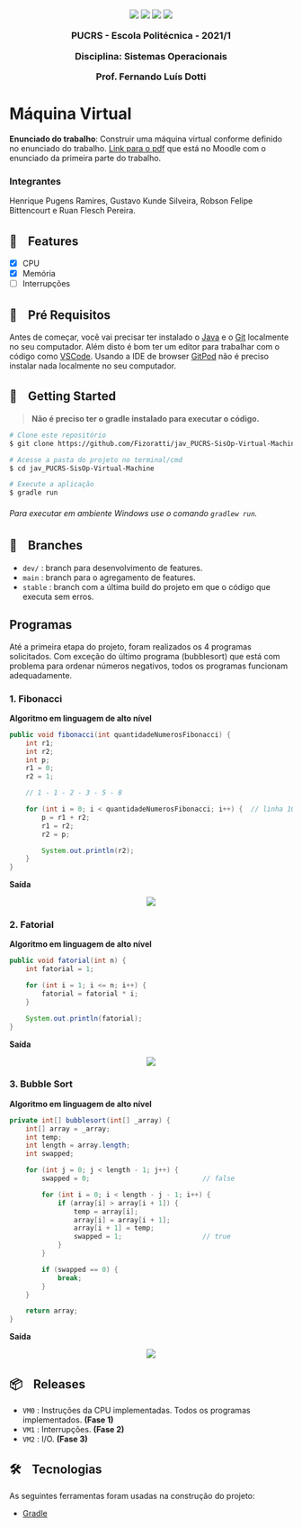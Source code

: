 <h3 align="center">
  <img src="https://img.shields.io/badge/platform-windows%20%7C%20linux%20%7C%20macos-blue" />
  <img src="https://img.shields.io/badge/java-%3E%3D13.0.0-blue" />
  <img src="https://img.shields.io/badge/gradle-6.1.1-blue" />
  <a href="https://gitpod.io/#https://github.com/Fizoratti/jav_PUCRS-SisOp-Virtual-Machine">
    <img src="https://img.shields.io/badge/Gitpod-ready--to--code-blue?logo=gitpod" />
  </a>
  <p></p>
  <p align="center">PUCRS - Escola Politécnica - 2021/1</p>
  <p align="center">Disciplina: Sistemas Operacionais</p>
  <p align="center">Prof. Fernando Luís Dotti</p>
</h3>

# Máquina Virtual

**Enunciado do trabalho**: Construir uma máquina virtual conforme definido no enunciado do trabalho. [Link para o pdf](https://moodle.pucrs.br/pluginfile.php/3524730/mod_folder/content/0/TrabalhoSO2021-1-Fase1.pdf) que está no Moodle com o enunciado da primeira parte do trabalho.

### Integrantes
Henrique Pugens Ramires, Gustavo Kunde Silveira, Robson Felipe Bittencourt e Ruan Flesch Pereira.

## 🚀ㅤFeatures

- [x] CPU
- [x] Memória
- [ ] Interrupções

## 🔦ㅤPré Requisitos

Antes de começar, você vai precisar ter instalado o [Java](https://www.oracle.com/br/java/technologies/javase/javase-jdk8-downloads.html) e o [Git](https://git-scm.com) localmente no seu computador. 
Além disto é bom ter um editor para trabalhar com o código como [VSCode](https://code.visualstudio.com/).
Usando a IDE de browser [GitPod](https://gitpod.io/) não é preciso instalar nada localmente no seu computador.

## 🏃ㅤGetting Started

> **Não é preciso ter o gradle instalado para executar o código.**

```bash
# Clone este repositório
$ git clone https://github.com/Fizoratti/jav_PUCRS-SisOp-Virtual-Machine/

# Acesse a pasta do projeto no terminal/cmd
$ cd jav_PUCRS-SisOp-Virtual-Machine

# Execute a aplicação
$ gradle run
```

###### Para executar em ambiente Windows use o comando ```gradlew run```.

## 🌿ㅤBranches

- ```dev/``` : branch para desenvolvimento de features.
- ```main``` : branch para o agregamento de features.
- ```stable``` : branch com a última build do projeto em que o código que executa sem erros.

## Programas

Até a primeira etapa do projeto, foram realizados os 4 programas solicitados. Com exceção do último programa (bubblesort) que está com problema para ordenar números negativos, todos os programas funcionam adequadamente.

### 1. Fibonacci

**Algoritmo em linguagem de alto nível**

```java
public void fibonacci(int quantidadeNumerosFibonacci) {
    int r1;
    int r2;
    int p;
    r1 = 0;
    r2 = 1;

    // 1 - 1 - 2 - 3 - 5 - 8

    for (int i = 0; i < quantidadeNumerosFibonacci; i++) {  // linha 10 a 20
        p = r1 + r2;
        r1 = r2;
        r2 = p;

        System.out.println(r2);
    }
}
```

**Saída**
<div align="center"><img src="https://tva1.sinaimg.cn/large/008eGmZEgy1gp3jamim8xj30ut0k1mxq.jpg" /></div>

### 2. Fatorial

**Algoritmo em linguagem de alto nível**

```java
public void fatorial(int n) {
    int fatorial = 1;

    for (int i = 1; i <= n; i++) {
        fatorial = fatorial * i;
    }

    System.out.println(fatorial);
}
```

**Saída**
<div align="center"><img src="https://tva1.sinaimg.cn/large/008eGmZEgy1gp3jdy75fsj30ur0kmaao.jpg" /></div>

### 3. Bubble Sort

**Algoritmo em linguagem de alto nível**

```java
private int[] bubblesort(int[] _array) {
    int[] array = _array;
    int temp;
    int length = array.length;
    int swapped;

    for (int j = 0; j < length - 1; j++) {
        swapped = 0;                            // false

        for (int i = 0; i < length - j - 1; i++) {
            if (array[i] > array[i + 1]) {
                temp = array[i];
                array[i] = array[i + 1];
                array[i + 1] = temp;
                swapped = 1;                    // true
            }
        }

        if (swapped == 0) {
            break;
        }
    }

    return array;
}
```

**Saída**
<div align="center"><img src="https://tva1.sinaimg.cn/large/008eGmZEgy1gp3jl5xzklj30us0kojry.jpg" /></div>

## 📦ㅤReleases

- ```VM0``` : Instruções da CPU implementadas. Todos os programas implementados. **(Fase 1)**
- ```VM1``` : Interrupções. **(Fase 2)**
- ```VM2``` : I/O. **(Fase 3)**

## 🛠ㅤTecnologias

As seguintes ferramentas foram usadas na construção do projeto:

- [Gradle](https://gradle.org/install/)
